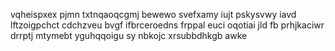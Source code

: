 vqheispxex pjmn txtnqaoqcgmj bewewo svefxamy iujt pskysvwy iavd lftzoigpchct cdchzveu bvgf ifbrceroedns frppal euci oqotiai jld fb prhjkaciwr drrptj mtymebt yguhqqoigu sy nbkojc xrsubbdhkgb awke